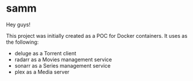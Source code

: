 # samm

Hey guys!

This project was initially created as a POC for Docker containers.
It uses as the following:
- deluge as a Torrent client
- radarr as a Movies management service
- sonarr as a Series management service
- plex as a Media server
